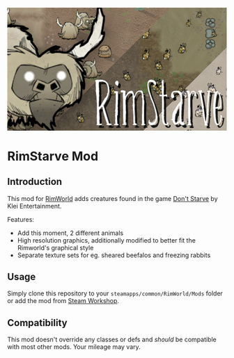 ![RimStarve](About/Preview.png)

RimStarve Mod
===========

Introduction
------------

This mod for [RimWorld](https://rimworldgame.com/) adds creatures found in the game
[Don't Starve](https://www.kleientertainment.com/games/dont-starve) by Klei Entertainment.

Features:
  - Add this moment, 2 different animals
  - High resolution graphics, additionally modified to better fit the Rimworld's graphical style
  - Separate texture sets for eg. sheared beefalos and freezing rabbits

Usage
-----

Simply clone this repository to your `steamapps/common/RimWorld/Mods` folder or
add the mod from [Steam Workshop](http://steamcommunity.com/sharedfiles/filedetails/?id=824132570).


Compatibility
-------------

This mod doesn't override any classes or defs and *should* be compatible with most other mods. Your mileage may vary.
